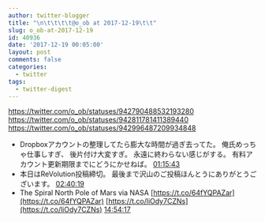 ```yaml
---
author: twitter-blogger
title: "\n\t\t\t\t@o_ob at 2017-12-19\t\t"
slug: o_ob-at-2017-12-19
id: 40936
date: '2017-12-19 00:05:00'
layout: post
comments: false
categories:
  - twitter
tags:
  - twitter-digest
---
```


https://twitter.com/o_ob/statuses/942790488532193280 https://twitter.com/o_ob/statuses/942811781411389440 https://twitter.com/o_ob/statuses/942996487209934848  

*   Dropboxアカウントの整理してたら膨大な時間が過ぎ去ってた。 俺氏めっちゃ仕事しすぎ、 後片付け大変すぎ。 永遠に終わらない感じがする。 有料アカウント更新期限までにどうにかせねば。 [01:15:43](https://twitter.com/o_ob/statuses/942790488532193280)
*   本日はReVolution投稿締切。 最後まで沢山のご投稿ほんとうにありがとうございます。 [02:40:19](https://twitter.com/o_ob/statuses/942811781411389440)
*   The Spiral North Pole of Mars via NASA [https://t.co/64fYQPAZar](https://t.co/64fYQPAZar) [https://t.co/liOdy7CZNs](https://t.co/liOdy7CZNs) [14:54:17](https://twitter.com/o_ob/statuses/942996487209934848)